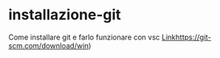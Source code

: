 # installazione-git
Come installare git e farlo funzionare con vsc
[Link](https://git-scm.com/download/win)https://git-scm.com/download/win)
